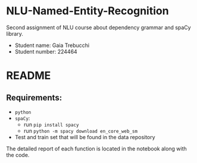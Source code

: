 # NLU-Named-Entity-Recognition
Second assignment of NLU course about dependency grammar and spaCy library.
* Student name: Gaia Trebucchi
* Student number: 224464

# README
## Requirements: 
* `python` 
* `spaCy`: 
     * run `pip install spacy`
     * run `python -m spacy download en_core_web_sm` 
* Test and train set that will be found in the data repository 

The detailed report of each function is located in the notebook along with the code.
